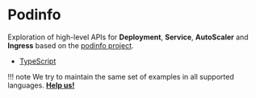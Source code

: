 # Podinfo

Exploration of high-level APIs for **Deployment**, **Service**, **AutoScaler** and **Ingress** based on the [podinfo project](https://hub.docker.com/r/stefanprodan/podinfo).

- [TypeScript](https://github.com/awslabs/CDK8s/tree/master/examples/typescript/podinfo)

!!! note
    We try to maintain the same set of examples in all supported languages.
    **[Help us!](./CONTRIBUTING.md)**
